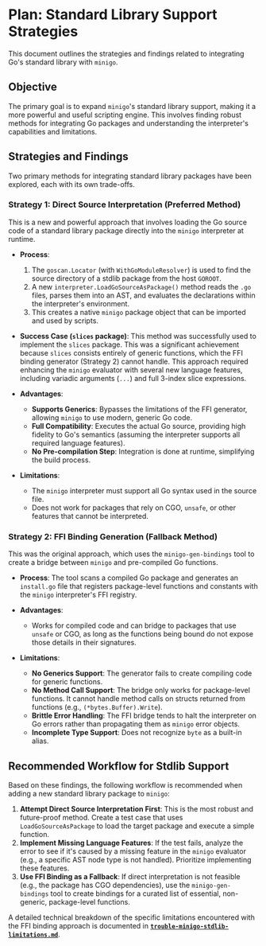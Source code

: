 # Plan: Standard Library Support Strategies

This document outlines the strategies and findings related to integrating Go's standard library with `minigo`.

## Objective

The primary goal is to expand `minigo`'s standard library support, making it a more powerful and useful scripting engine. This involves finding robust methods for integrating Go packages and understanding the interpreter's capabilities and limitations.

## Strategies and Findings

Two primary methods for integrating standard library packages have been explored, each with its own trade-offs.

### Strategy 1: Direct Source Interpretation (Preferred Method)

This is a new and powerful approach that involves loading the Go source code of a standard library package directly into the `minigo` interpreter at runtime.

- **Process**:
    1. The `goscan.Locator` (with `WithGoModuleResolver`) is used to find the source directory of a stdlib package from the host `GOROOT`.
    2. A new `interpreter.LoadGoSourceAsPackage()` method reads the `.go` files, parses them into an AST, and evaluates the declarations within the interpreter's environment.
    3. This creates a native `minigo` package object that can be imported and used by scripts.

- **Success Case (`slices` package)**: This method was successfully used to implement the `slices` package. This was a significant achievement because `slices` consists entirely of generic functions, which the FFI binding generator (Strategy 2) cannot handle. This approach required enhancing the `minigo` evaluator with several new language features, including variadic arguments (`...`) and full 3-index slice expressions.

- **Advantages**:
    - **Supports Generics**: Bypasses the limitations of the FFI generator, allowing `minigo` to use modern, generic Go code.
    - **Full Compatibility**: Executes the actual Go source, providing high fidelity to Go's semantics (assuming the interpreter supports all required language features).
    - **No Pre-compilation Step**: Integration is done at runtime, simplifying the build process.

- **Limitations**:
    - The `minigo` interpreter must support all Go syntax used in the source file.
    - Does not work for packages that rely on CGO, `unsafe`, or other features that cannot be interpreted.

### Strategy 2: FFI Binding Generation (Fallback Method)

This was the original approach, which uses the `minigo-gen-bindings` tool to create a bridge between `minigo` and pre-compiled Go functions.

- **Process**: The tool scans a compiled Go package and generates an `install.go` file that registers package-level functions and constants with the `minigo` interpreter's FFI registry.

- **Advantages**:
    - Works for compiled code and can bridge to packages that use `unsafe` or CGO, as long as the functions being bound do not expose those details in their signatures.

- **Limitations**:
    - **No Generics Support**: The generator fails to create compiling code for generic functions.
    - **No Method Call Support**: The bridge only works for package-level functions. It cannot handle method calls on structs returned from functions (e.g., `(*bytes.Buffer).Write`).
    - **Brittle Error Handling**: The FFI bridge tends to halt the interpreter on Go errors rather than propagating them as `minigo` error objects.
    - **Incomplete Type Support**: Does not recognize `byte` as a built-in alias.

## Recommended Workflow for Stdlib Support

Based on these findings, the following workflow is recommended when adding a new standard library package to `minigo`:

1.  **Attempt Direct Source Interpretation First**: This is the most robust and future-proof method. Create a test case that uses `LoadGoSourceAsPackage` to load the target package and execute a simple function.
2.  **Implement Missing Language Features**: If the test fails, analyze the error to see if it's caused by a missing feature in the `minigo` evaluator (e.g., a specific AST node type is not handled). Prioritize implementing these features.
3.  **Use FFI Binding as a Fallback**: If direct interpretation is not feasible (e.g., the package has CGO dependencies), use the `minigo-gen-bindings` tool to create bindings for a curated list of essential, non-generic, package-level functions.

A detailed technical breakdown of the specific limitations encountered with the FFI binding approach is documented in **[`trouble-minigo-stdlib-limitations.md`](./trouble-minigo-stdlib-limitations.md)**.
